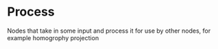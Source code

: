 Process
=======

Nodes that take in some input and process it for use by other nodes, for example homogrophy projection
